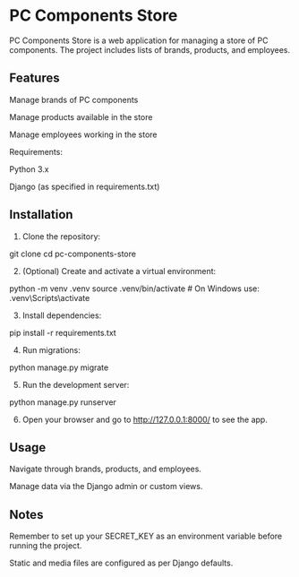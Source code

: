 # PC Components Store

PC Components Store is a web application for managing a store of PC components. The project includes lists of brands, products, and employees.

## Features

Manage brands of PC components

Manage products available in the store

Manage employees working in the store

Requirements:

Python 3.x

Django (as specified in requirements.txt)

## Installation

1. Clone the repository:

git clone <repository-url>
cd pc-components-store


2. (Optional) Create and activate a virtual environment:

python -m venv .venv
source .venv/bin/activate  # On Windows use: .venv\Scripts\activate


3. Install dependencies:

pip install -r requirements.txt


4. Run migrations:

python manage.py migrate


5. Run the development server:

python manage.py runserver


6. Open your browser and go to http://127.0.0.1:8000/ to see the app.

## Usage

Navigate through brands, products, and employees.

Manage data via the Django admin or custom views.

## Notes

Remember to set up your SECRET_KEY as an environment variable before running the project.

Static and media files are configured as per Django defaults.